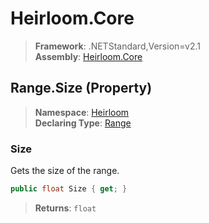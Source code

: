 # Heirloom.Core

> **Framework**: .NETStandard,Version=v2.1  
> **Assembly**: [Heirloom.Core][0]

## Range.Size (Property)

> **Namespace**: [Heirloom][0]  
> **Declaring Type**: [Range][1]

### Size

Gets the size of the range.

```cs
public float Size { get; }
```

> **Returns**: `float`

[0]: ../../../Heirloom.Core.md
[1]: ../Range.md
